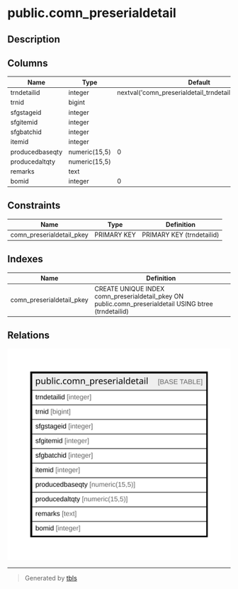 # public.comn_preserialdetail

## Description

## Columns

| Name | Type | Default | Nullable | Children | Parents | Comment |
| ---- | ---- | ------- | -------- | -------- | ------- | ------- |
| trndetailid | integer | nextval('comn_preserialdetail_trndetailid_seq'::regclass) | false |  |  |  |
| trnid | bigint |  | true |  |  |  |
| sfgstageid | integer |  | true |  |  |  |
| sfgitemid | integer |  | true |  |  |  |
| sfgbatchid | integer |  | true |  |  |  |
| itemid | integer |  | true |  |  |  |
| producedbaseqty | numeric(15,5) | 0 | true |  |  |  |
| producedaltqty | numeric(15,5) |  | true |  |  |  |
| remarks | text |  | true |  |  |  |
| bomid | integer | 0 | true |  |  |  |

## Constraints

| Name | Type | Definition |
| ---- | ---- | ---------- |
| comn_preserialdetail_pkey | PRIMARY KEY | PRIMARY KEY (trndetailid) |

## Indexes

| Name | Definition |
| ---- | ---------- |
| comn_preserialdetail_pkey | CREATE UNIQUE INDEX comn_preserialdetail_pkey ON public.comn_preserialdetail USING btree (trndetailid) |

## Relations

![er](public.comn_preserialdetail.svg)

---

> Generated by [tbls](https://github.com/k1LoW/tbls)
